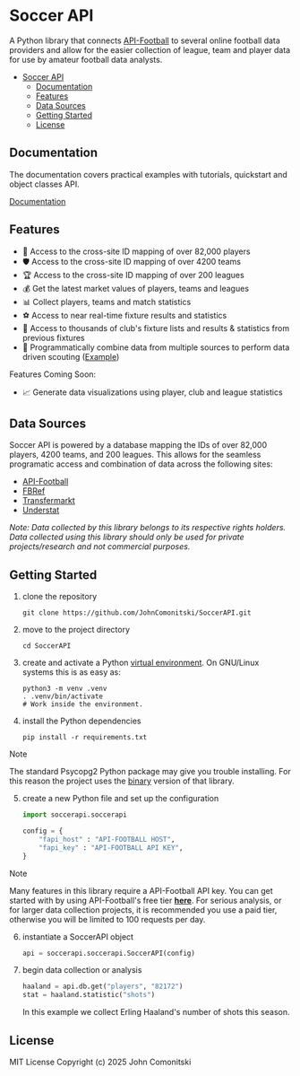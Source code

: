 # Soccer API

A Python library that connects [API-Football](https://www.api-football.com/)
to several online football data providers and allow for the easier collection
of league, team and player data for use by amateur football data analysts.

<!--TOC-->

- [Soccer API](#soccer-api)
  - [Documentation](#documentation)
  - [Features](#features)
  - [Data Sources](#data-sources)
  - [Getting Started](#getting-started)
  - [License](#license)

<!--TOC-->

## Documentation

The documentation covers practical examples with tutorials, quickstart and
object classes API.

[Documentation](http://johncomonitski.com/soccerapi/docs)

## Features

- 🏃 Access to the cross-site ID mapping of over 82,000 players
- 🛡️ Access to the cross-site ID mapping of over 4200 teams
- 🏆 Access to the cross-site ID mapping of over 200 leagues
- 💰 Get the latest market values of players, teams and leagues 
- 📊 Collect players, teams and match statistics
- ⚽ Access to near real-time fixture results and statistics
- 📅 Access to thousands of club's fixture lists and results & statistics from previous fixtures
- 🔎 Programmatically combine data from multiple sources to perform data driven scouting ([Example](https://medium.com/@johncomonitski/data-driven-scouting-with-python-and-soccer-api-88570c59f592))
 
Features Coming Soon:
- 📈 Generate data visualizations using player, club and league statistics

## Data Sources

Soccer API is powered by a database mapping the IDs of over 82,000 players,
4200 teams, and 200 leagues. This allows for the seamless programatic access
and combination of data across the following sites:

- [API-Football](https://www.api-football.com/)
- [FBRef](https://fbref.com)
- [Transfermarkt](https://www.transfermarkt.com/)
- [Understat](https://understat.com/)

*Note: Data collected by this library belongs to its respective rights holders. Data collected using this library should only be used for private projects/research and not commercial purposes.*

## Getting Started

1. clone the repository

   ```shell
   git clone https://github.com/JohnComonitski/SoccerAPI.git
   ```

2. move to the project directory

   ```shell
   cd SoccerAPI
   ```

3. create and activate a Python
   [virtual environment](https://docs.python.org/3/library/venv.html#creating-virtual-environments).
   On GNU/Linux systems this is as easy as:

   ```shell
   python3 -m venv .venv
   . .venv/bin/activate
   # Work inside the environment.
   ```

4. install the Python dependencies

   ```shell
   pip install -r requirements.txt
   ```

> [!NOTE]
> The standard Psycopg2 Python package may give you trouble installing. For
> this reason the project uses the [binary](https://pypi.org/project/psycopg2-binary/)
> version of that library.

5. create a new Python file and set up the configuration

   ```python
   import soccerapi.soccerapi

   config = {
       "fapi_host" : "API-FOOTBALL HOST",
       "fapi_key" : "API-FOOTBALL API KEY",
   }
   ```

> [!NOTE]
> Many features in this library require a API-Football API key. You can get
> started with by using API-Football's free tier
> **[here](https://www.api-football.com/pricing)**.
> For serious analysis, or for larger data collection projects, it is
> recommended you use a paid tier, otherwise you will be limited to 100
> requests per day.

6. instantiate a SoccerAPI object

   ```python
   api = soccerapi.soccerapi.SoccerAPI(config)
   ```

7. begin data collection or analysis

   ```python
   haaland = api.db.get("players", "82172")
   stat = haaland.statistic("shots")
   ```

   In this example we collect Erling Haaland's number of shots this season.

## License

MIT License
Copyright (c) 2025 John Comonitski
